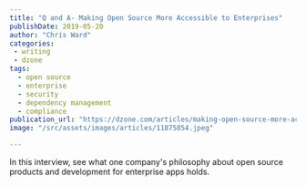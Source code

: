 ```yaml
---
title: "Q and A- Making Open Source More Accessible to Enterprises"
publishDate: 2019-05-20
author: "Chris Ward"
categories:
 - writing
 - dzone
tags:
  - open source
  - enterprise
  - security
  - dependency management
  - compliance
publication_url: "https://dzone.com/articles/making-open-source-more-accessible-to-enterprises"
image: "/src/assets/images/articles/11875854.jpeg"

---
```

In this interview, see what one company's philosophy about open source products and development for enterprise apps holds.

